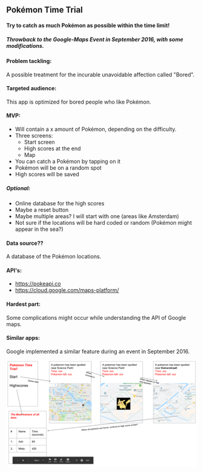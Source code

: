 ## Pokémon Time Trial
#### Try to catch as much Pokémon as possible within the time limit!
##### Throwback to the Google-Maps Event in September 2016, with some modifications.
#### Problem tackling: 
A possible treatment for the incurable unavoidable affection called "Bored".
#### Targeted audience: 
This app is optimized for bored people who like Pokémon.
#### MVP:
  * Will contain a x amount of Pokémon, depending on the difficulty. 
  * Three screens:
    * Start screen
    * High scores at the end
    * Map
  * You can catch a Pokémon by tapping on it
  * Pokémon will be on a random spot
  * High scores will be saved
##### Optional:
  * Online database for the high scores
  * Maybe a reset button
  * Maybe multiple areas? I will start with one (areas like Amsterdam)
  * Not sure if the locations will be hard coded or random (Pokémon might appear in the sea?)
#### Data source?? 
A database of the Pokémon locations.
#### API's:
  * https://pokeapi.co
  * https://cloud.google.com/maps-platform/
#### Hardest part: 
Some complications might occur while understanding the API of Google maps. 
#### Similar apps: 
Google implemented a similar feature during an event in September 2016.


![alt text](https://github.com/moez-baksi/EindProject/blob/master/doc/Schermopname%20(5).png)
